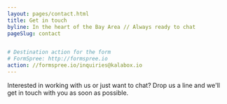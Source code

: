 ```yaml
---
layout: pages/contact.html
title: Get in touch
byline: In the heart of the Bay Area // Always ready to chat
pageSlug: contact


# Destination action for the form
# FormSpree: http://formspree.io
action: //formspree.io/inquiries@kalabox.io
---
```

Interested in working with us or just want to chat? Drop us a line and we'll get in touch with you as soon as possible.
